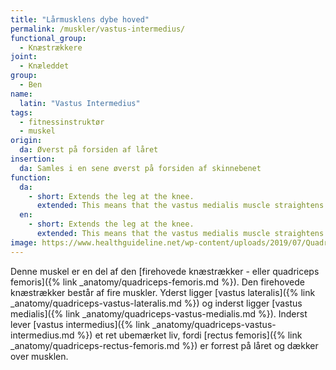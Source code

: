 ```yaml
---
title: "Lårmusklens dybe hoved"
permalink: /muskler/vastus-intermedius/
functional_group:
  - Knæstrækkere
joint:
  - Knæleddet
group:
  - Ben
name:
  latin: "Vastus Intermedius"
tags:
  - fitnessinstruktør
  - muskel
origin: 
  da: Øverst på forsiden af låret
insertion: 
  da: Samles i en sene øverst på forsiden af skinnebenet
function:
  da:
    - short: Extends the leg at the knee.
      extended: This means that the vastus medialis muscle straightens the leg at the knee joint such that there is an increase in the angle between the lower leg and the upper leg.
  en:
    - short: Extends the leg at the knee.
      extended: This means that the vastus medialis muscle straightens the leg at the knee joint such that there is an increase in the angle between the lower leg and the upper leg.
image: https://www.healthguideline.net/wp-content/uploads/2019/07/Quadriceps-2BMuscle-2BStrain.jpg
---
```


Denne muskel er en del af den [firehovede knæstrækker - eller quadriceps femoris]({% link _anatomy/quadriceps-femoris.md %}). Den firehovede knæstrækker består af fire muskler. Yderst ligger [vastus lateralis]({% link _anatomy/quadriceps-vastus-lateralis.md %}) og inderst ligger [vastus medialis]({% link _anatomy/quadriceps-vastus-medialis.md %}). Inderst lever [vastus intermedius]({% link _anatomy/quadriceps-vastus-intermedius.md %}) et ret ubemærket liv, fordi [rectus femoris]({% link _anatomy/quadriceps-rectus-femoris.md %}) er forrest på låret og dækker over musklen.
